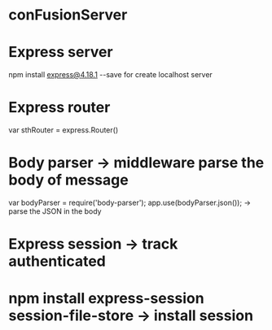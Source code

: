 # conFusionServer
# Express server 
npm install express@4.18.1 --save for create localhost server
# Express router
var sthRouter = express.Router()
# Body parser -> middleware parse the body of message
var bodyParser = require('body-parser');
app.use(bodyParser.json()); -> parse the JSON in the body

# Express session -> track authenticated
# npm install express-session session-file-store -> install session